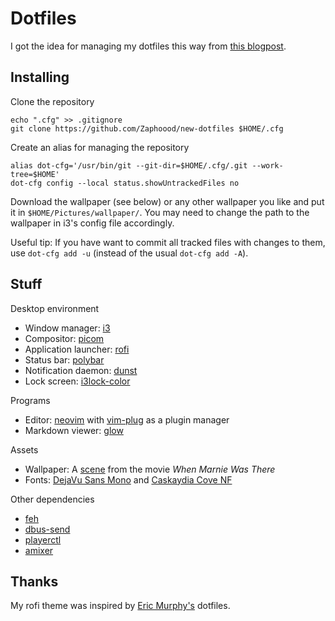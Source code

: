 # Dotfiles
I got the idea for managing my dotfiles this way from [this blogpost](https://www.ackama.com/what-we-think/the-best-way-to-store-your-dotfiles-a-bare-git-repository-explained/).

## Installing
Clone the repository
```
echo ".cfg" >> .gitignore
git clone https://github.com/Zaphoood/new-dotfiles $HOME/.cfg
```

Create an alias for managing the repository
```
alias dot-cfg='/usr/bin/git --git-dir=$HOME/.cfg/.git --work-tree=$HOME'
dot-cfg config --local status.showUntrackedFiles no
```

Download the wallpaper (see below) or any other wallpaper you like and put it in `$HOME/Pictures/wallpaper/`. You may need to change the path to the wallpaper in i3's config file accordingly.

Useful tip: If you have want to commit all tracked files with changes to them, use `dot-cfg add -u` (instead of the usual `dot-cfg add -A`).

## Stuff

Desktop environment

 * Window manager: [i3](https://i3wm.org/)
 * Compositor: [picom](https://github.com/yshui/picom)
 * Application launcher: [rofi](https://github.com/davatorium/rofi)
 * Status bar: [polybar](https://github.com/polybar/polybar)
 * Notification daemon: [dunst](https://dunst-project.org/)
 * Lock screen: [i3lock-color](https://github.com/Raymo111/i3lock-color)

Programs
 * Editor: [neovim](https://neovim.io/) with [vim-plug](https://github.com/junegunn/vim-plug) as a plugin manager
 * Markdown viewer: [glow](https://github.com/charmbracelet/glow)

Assets

 * Wallpaper: A [scene](https://wallpaperaccess.com/download/when-marnie-was-there-2298398) from the movie *When Marnie Was There*
 * Fonts: [DejaVu Sans Mono](https://www.fontsquirrel.com/fonts/dejavu-sans) and [Caskaydia Cove NF](https://eng.m.fontke.com/font/64992431/download/)

Other dependencies
 * [feh](https://feh.finalrewind.org/)
 * [dbus-send](https://linux.die.net/man/1/dbus-send)
 * [playerctl](https://github.com/altdesktop/playerctl)
 * [amixer](https://linux.die.net/man/1/amixer)

## Thanks
My rofi theme was inspired by [Eric Murphy's](https://github.com/ericmurphyxyz/archrice) dotfiles.
